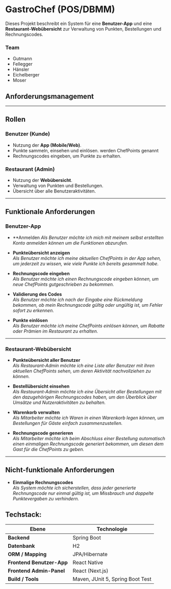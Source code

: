 # GastroChef (POS/DBMM)

Dieses Projekt beschreibt ein System für eine **Benutzer-App** und eine **Restaurant-Webübersicht** zur Verwaltung von Punkten, Bestellungen und Rechnungscodes.

### Team 
- Gutmann
- Fellegger
- Hänsler
- Eichelberger
- Moser

## Anforderungsmanagement 
---

## Rollen

### Benutzer (Kunde)
- Nutzung der **App (Mobile/Web)**.
- Punkte sammeln, einsehen und einlösen. werden ChefPoints genannt
- Rechnungscodes eingeben, um Punkte zu erhalten.

### Restaurant (Admin)
- Nutzung der **Webübersicht**.
- Verwaltung von Punkten und Bestellungen.
- Übersicht über alle Benutzeraktivitäten.

---

## Funktionale Anforderungen

### Benutzer-App
- **Anmelden
  *Als Benutzer möchte ich mich mit meinem selbst erstellten Konto anmelden können um die Funktionen abzurufen.*
- **Punkteübersicht anzeigen**  
   *Als Benutzer möchte ich meine aktuellen ChefPoints in der App sehen, um jederzeit zu wissen, wie viele Punkte ich bereits gesammelt habe.*

- **Rechnungscode eingeben**  
   *Als Benutzer möchte ich einen Rechnungscode eingeben können, um neue ChefPoints gutgeschrieben zu bekommen.*

- **Validierung des Codes**  
   *Als Benutzer möchte ich nach der Eingabe eine Rückmeldung bekommen, ob mein Rechnungscode gültig oder ungültig ist, um Fehler sofort zu erkennen.*

- **Punkte einlösen**  
   *Als Benutzer möchte ich meine ChefPoints einlösen können, um Rabatte oder Prämien im Restaurant zu erhalten.*

---

### Restaurant-Webübersicht
- **Punkteübersicht aller Benutzer**  
   *Als Restaurant-Admin möchte ich eine Liste aller Benutzer mit ihren aktuellen ChefPoints sehen, um deren Aktivität nachvollziehen zu können.*

- **Bestellübersicht einsehen**  
   *Als Restaurant-Admin möchte ich eine Übersicht aller Bestellungen mit den dazugehörigen Rechnungscodes haben, um den Überblick über Umsätze und Nutzeraktivitäten zu behalten.*

- **Warenkorb verwalten**  
   *Als Mitarbeiter möchte ich Waren in einen Warenkorb legen können, um Bestellungen für Gäste einfach zusammenzustellen.*

- **Rechnungscode generieren**  
   *Als Mitarbeiter möchte ich beim Abschluss einer Bestellung automatisch einen einmaligen Rechnungscode generiert bekommen, um diesen dem Gast für die ChefPoints zu geben.*

---

## Nicht-funktionale Anforderungen
- **Einmalige Rechnungscodes**  
   *Als System möchte ich sicherstellen, dass jeder generierte Rechnungscode nur einmal gültig ist, um Missbrauch und doppelte Punktevergaben zu verhindern.*

## Techstack:

| Ebene                    | Technologie                                   |
|--------------------------|-----------------------------------------------|
| **Backend**              | Spring Boot                                   |
| **Datenbank**            | H2                                            |
| **ORM / Mapping**        | JPA/Hibernate                                 |
| **Frontend Benutzer-App**| React Native                                  |
| **Frontend Admin-Panel** | React (Next.js)                               |
| **Build / Tools**        | Maven, JUnit 5, Spring Boot Test              |
